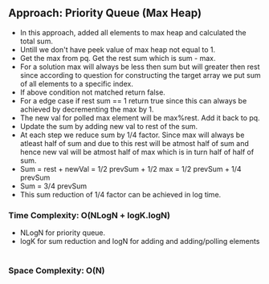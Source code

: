 ## Approach: Priority Queue (Max Heap)
* In this approach, added all elements to max heap and calculated the total sum.
* Untill we don't have peek value of max heap not equal to 1.
* Get the max from pq. Get the rest sum which is sum - max.
* For a solution max will always be less then sum but will greater then rest since according to question for constructing the target array we put sum of all elements to a specific index.
* If above condition not matched return false.
* For a edge case if rest sum == 1 return true since this can always be achieved by decrementing the max by 1.
* The new val for polled max element will be max%rest. Add it back to pq.
* Update the sum by adding new val to rest of the sum.
* At each step we reduce sum by 1/4 factor. Since max will always be atleast half of sum and due to this rest will be atmost half of sum and hence new val will be atmost half of max which is in turn half of half of sum.
* Sum = rest + newVal = 1/2 prevSum + 1/2 max = 1/2 prevSum + 1/4 prevSum
* Sum = 3/4 prevSum
* This sum reduction of 1/4 factor can be achieved in log time.
​
### Time Complexity: O(NLogN + logK.logN)
* NLogN for priority queue.
* logK for sum reduction and logN for adding and adding/polling elements
​
### Space Complexity: O(N)